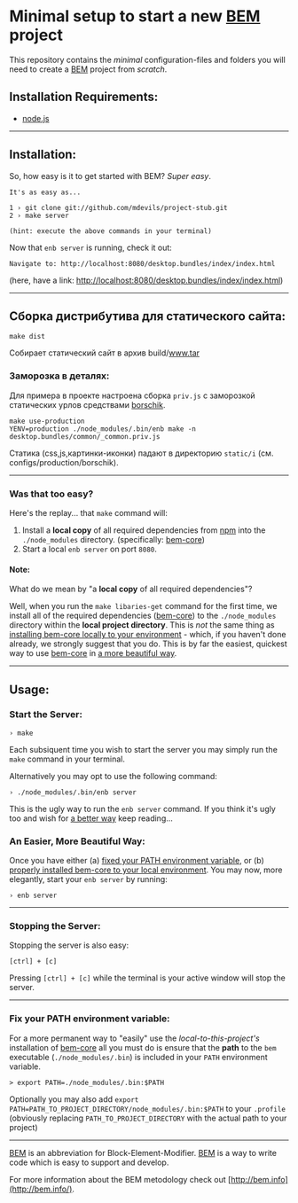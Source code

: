 # Minimal setup to start a new [BEM](http://bem.info) project

This repository contains the *minimal* configuration-files and folders you will need to create a [BEM](http://bem.info) project from *scratch*.


## Installation Requirements:

- [node.js](http://nodejs.org/)

---

## Installation:

So, how easy is it to get started with BEM?  *Super easy*.

    It's as easy as...

    1 › git clone git://github.com/mdevils/project-stub.git
    2 › make server

    (hint: execute the above commands in your terminal)

Now that `enb server` is running, check it out:

````
Navigate to: http://localhost:8080/desktop.bundles/index/index.html
````

(here, have a link: [http://localhost:8080/desktop.bundles/index/index.html](http://localhost:8080/desktop.bundles/index/index.html))

---

## Сборка дистрибутива для статического сайта:

    make dist

Cобирает статический сайт в архив build/www.tar


### Заморозка в деталях:

Для примера в проекте настроена сборка `priv.js` с заморозкой статических урлов средствами [borschik](http://ru.bem.info/articles/borschik/).

    make use-production
    YENV=production ./node_modules/.bin/enb make -n desktop.bundles/common/_common.priv.js

Статика (css,js,картинки-иконки) падают в директорию `static/i` (см. configs/production/borschik).

---

### Was that too easy?

Here's the replay... that `make` command will:

1. Install a **local copy** of all required dependencies from [npm](http://npmjs.org/) into the `./node_modules` directory. (specifically: [bem-core](http://github.com/bem/bem-core))
2. Start a local `enb server` on port `8080`.

#### Note:

What do we mean by "a **local copy** of all required dependencies"?

Well, when you run the `make libaries-get` command for the first time, we install all of the required dependencies ([bem-core](http://github.com/bem/bem-core))
to the `./node_modules` directory within the **local project directory**.  This is *not* the same thing as
[installing bem-core locally to your environment](http://bem.info/tools/bem/installation/) - which, if you haven't
done already, we strongly suggest that you do.  This is by far the easiest, quickest way to use
[bem-core](http://github.com/bem/bem-core) in [a more beautiful way](#an-easier-more-beautiful-way).

---

## Usage:

### Start the Server:

    › make

Each subsiquent time you wish to start the server you may simply run the `make` command in your terminal.

Alternatively you may opt to use the following command:

    › ./node_modules/.bin/enb server

This is the ugly way to run the `enb server` command.  If you think it's ugly too and wish for [a better way](#an-easier-more-beautiful-way) keep reading...

### An Easier, More Beautiful Way:

Once you have either (a) [fixed your PATH environment variable](#fix-your-path-environment-variable), or (b)
[properly installed bem-core to your local environment](http://bem.info/tools/bem/installation/).
You may now, more elegantly, start your `enb server` by running:

    › enb server

---

### Stopping the Server:

Stopping the server is also easy:

    [ctrl] + [c]

Pressing `[ctrl] + [c]` while the terminal is your active window will stop the server.

---

### Fix your PATH environment variable:

For a more permanent way to "easily" use the *local-to-this-project's* installation of
[bem-core](http://github.com/bem/bem-core) all you must do is ensure that the **path** to the `bem` executable
(`./node_modules/.bin`) is included in your `PATH` environment variable.

    > export PATH=./node_modules/.bin:$PATH

Optionally you may also add `export PATH=PATH_TO_PROJECT_DIRECTORY/node_modules/.bin:$PATH` to your `.profile`
(obviously replacing `PATH_TO_PROJECT_DIRECTORY` with the actual path to your project)

---

[BEM](http://bem.info) is an abbreviation for Block-Element-Modifier.  [BEM](http://bem.info) is a way to write code which is easy to support and develop.

For more information about the BEM metodology check out [http://bem.info](http://bem.info/).
